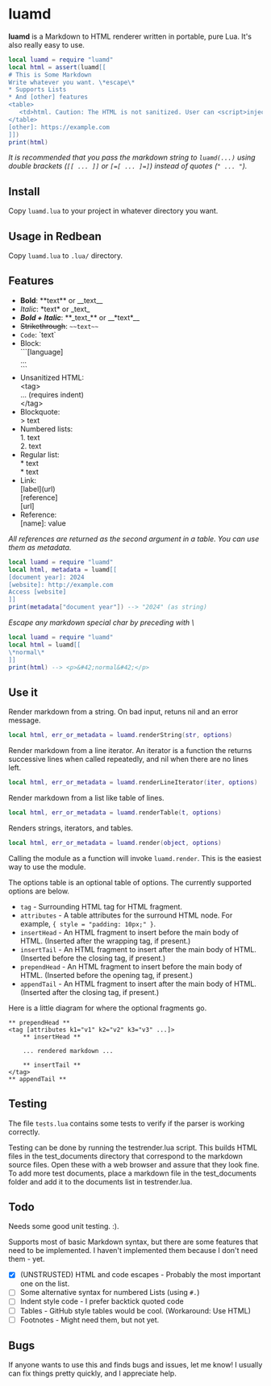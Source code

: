 # luamd
**luamd** is a Markdown to HTML renderer written in portable, pure Lua. It's also really easy to use. 

```lua
local luamd = require "luamd"
local html = assert(luamd[[
# This is Some Markdown
Write whatever you want. \*escape\*
* Supports Lists
* And [other] features
<table>
   <td>html. Caution: The HTML is not sanitized. User can <script>inject attacks</script>! Sanitize it before send to browser</td>
</table>
[other]: https://example.com
]])
print(html)
```

_It is recommended that you pass the markdown string to `luamd(...)` using double brackets (`[[ ... ]]` or `[=[ ... ]=]`) instead of quotes (`" ... "`)._

## Install
Copy `luamd.lua` to your project in whatever directory you want.

## Usage in Redbean
Copy `luamd.lua` to `.lua/` directory.

## Features
* **Bold**: \*\*text\*\* or \_\_text\_\_
* *Italic*: \*text\* or \_text\_
* **_Bold + Italic_**: \*\*\_text\_\*\* or \_\_\*text\*\_\_
* ~~Strikethrough~~: `~~text~~`
* `Code`: \`text\`
* Block:<br/>
  \`\`\`\[language\]<br/>
  ...<br/>
  \`\`\`
* Unsanitized HTML:<br/>
  \<tag\><br/>
   ... (requires indent)<br/>
  \</tag\>
* Blockquote:<br/>
  \> text
* Numbered lists:<br/>
  1\. text<br/>
  2\. text
* Regular list:<br/>
  \* text<br/>
  \* text
* Link:<br/>
  \[label\]\(url\)<br/>
  \[reference\]<br/>
  \[url\]
* Reference:<br/>
  \[name\]: value

_All references are returned as the second argument in a table. You can use them as metadata._

```lua
local luamd = require "luamd"
local html, metadata = luamd[[
[document year]: 2024
[website]: http://example.com
Access [website]
]]
print(metadata["document year"]) --> "2024" (as string)
```

_Escape any markdown special char by preceding with \\_

```lua
local luamd = require "luamd"
local html = luamd[[
\*normal\*
]]
print(html) --> <p>&#42;normal&#42;</p>
```

## Use it
Render markdown from a string. On bad input, retuns nil and an error message.
```lua
local html, err_or_metadata = luamd.renderString(str, options)
```

Render markdown from a line iterator. An iterator is a function the returns successive lines
when called repeatedly, and nil when there are no lines left.
```lua
local html, err_or_metadata = luamd.renderLineIterator(iter, options)
```

Render markdown from a list like table of lines.
```lua
local html, err_or_metadata = luamd.renderTable(t, options)
```

Renders strings, iterators, and tables.
```lua
local html, err_or_metadata = luamd.render(object, options)
```

Calling the module as a function will invoke `luamd.render`. This is the easiest way to use the module.

The options table is an optional table of options. The currently supported options are below.
* `tag` - Surrounding HTML tag for HTML fragment.
* `attributes` - A table attributes for the surround HTML node. For example, `{ style = "padding: 10px;" }`.
* `insertHead` - An HTML fragment to insert before the main body of HTML. (Inserted after the wrapping tag, if present.)
* `insertTail` - An HTML fragment to insert after the main body of HTML. (Inserted before the closing tag, if present.)
* `prependHead` - An HTML fragment to insert before the main body of HTML. (Inserted before the opening tag, if present.)
* `appendTail` - An HTML fragment to insert after the main body of HTML. (Inserted after the closing tag, if present.)

Here is a little diagram for where the optional fragments go.
```
** prependHead **
<tag [attributes k1="v1" k2="v2" k3="v3" ...]>
    ** insertHead **

    ... rendered markdown ...

    ** insertTail **
</tag>
** appendTail **
```

## Testing

The file `tests.lua` contains some tests to verify if the parser is working correctly.

Testing can be done by running the testrender.lua script. This
builds HTML files in the test_documents directory that correspond to the markdown source files.
Open these with a web browser and assure that they look fine. To add more test documents, place
a markdown file in the test_documents folder and add it to the documents list in testrender.lua.

## Todo

Needs some good unit testing. :).

Supports most of basic Markdown syntax, but there are some features that need to be implemented.
I haven't implemented them because I don't need them - yet.

- [x] (UNSTRUSTED) HTML and code escapes - Probably the most important one on the list.
- [ ] Some alternative syntax for numbered Lists (using `#.`)
- [ ] Indent style code - I prefer backtick quoted code
- [ ] Tables - GitHub style tables would be cool. (Workaround: Use HTML)
- [ ] Footnotes - Might need them, but not yet.

## Bugs

If anyone wants to use this and finds bugs and issues, let me know! I usually can fix things pretty quickly, 
and I appreciate help.
